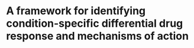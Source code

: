 # A framework for identifying condition-specific differential drug response and mechanisms of action